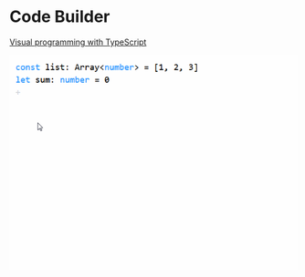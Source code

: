 # Code Builder

[Visual programming with TypeScript](https://googee.github.io/Code-Builder-Page/index.html)

![coding](image/code.gif)
